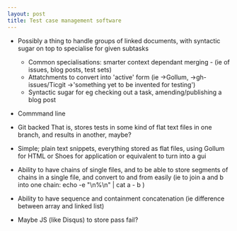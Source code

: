 ```yaml
---
layout: post
title: Test case management software
---
```


- Possibly a thing to handle groups of linked documents, with syntactic sugar on top to specialise for given subtasks
    - Common specialisations: smarter context dependant merging - (ie of issues, blog posts, test sets)
    - Attatchments to convert into 'active' form (ie -&gt;Gollum, -&gt;gh-issues/Ticgit -&gt;'something yet to be invented for testing')
    - Syntactic sugar for eg checking out a task, amending/publishing a blog post

- Commmand line
- Git backed
  That is, stores tests in some kind of flat text files in one branch, and results in another, maybe?
- Simple; plain text snippets, everything stored as flat files, using Gollum for HTML or Shoes for application or equivalent to turn into a gui
- Ability to have chains of single files, and to be able to store segments of chains in a single file, and convert to and from
  easily (ie to join a and b into one chain:
      echo -e "\n%\n" | cat a - b
  )
- Ability to have sequence and containment concatenation (ie difference between array and linked list)

- Maybe JS (like Disqus) to store pass fail?
